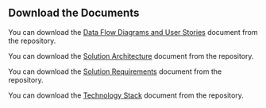 ## Download the Documents

You can download the [Data Flow Diagrams and User Stories](https://github.com/Aakarsh-Sinha/Connectify/raw/main/Phase-2/Data%20Flow%20Diagrams%20and%20User%20Stories.docx) document from the repository.

You can download the [Solution Architecture](https://github.com/Aakarsh-Sinha/Connectify/raw/main/Phase-2/Solution_Architecture.docx) document from the repository.

You can download the [Solution Requirements](https://github.com/Aakarsh-Sinha/Connectify/raw/main/Phase-2/Solution_Requirements.docx) document from the repository.

You can download the [Technology Stack](https://github.com/Aakarsh-Sinha/Connectify/raw/main/Phase-2/Technology_Stack.docx) document from the repository.
